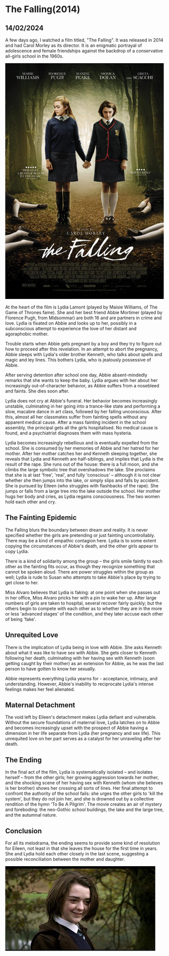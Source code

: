 # The Falling(2014)
## 14/02/2024

A few days ago, I watched a film titled, "The Falling". It was released in 2014 and had Carol Morley as its director. It is an enigmatic portrayal of adolescence and female friendships against the backdrop of a conservative all-girls school in the 1960s. 

![The Movie](https://github.com/CodingLife1024/blog-content/blob/main/images/fall1.jpg?raw=true)


At the heart of the film is Lydia Lamont (played by Maisie Williams, of The Game of Thrones fame). She and her best friend Abbie Mortimer (played by Florence Pugh, from Midsommar) are both 16 and are partners in crime and love. Lydia is fixated on Abbie and looks up to her, possibly in a subconscious attempt to experience the love of her distant and agoraphobic mother. 

Trouble starts when Abbie gets pregnant by a boy and they try to figure out how to proceed after this revelation. In an attempt to abort the pregnancy, Abbie sleeps with Lydia's older brother Kenneth, who talks about spells and magic and ley lines. This bothers Lydia, who is jealously possessive of Abbie.

After serving detention after school one day, Abbie absent-mindedly remarks that she wants to keep the baby. Lydia argues with her about her increasingly out-of-character behavior, as Abbie suffers from a nosebleed and faints. She dies soon after.

Lydia does not cry at Abbie's funeral. Her behavior becomes increasingly unstable, culminating in her going into a trance-like state and performing a slow, macabre dance in art class, followed by her falling unconscious. After this, almost all her classmates suffer from fainting spells without any apparent medical cause. After a mass fainting incident in the school assembly, the principal gets all the girls hospitalised. No medical cause is found, and a psychiatrist diagnoses them with mass hysteria. 

Lydia becomes increasingly rebellious and is eventually expelled from the school. She is consumed by her memories of Abbie and her hatred for her mother. After her mother catches her and Kenneth sleeping together, she reveals that Lydia and Kenneth are half-siblings, and implies that Lydia is the result of the rape. She runs out of the house: there is a full moon, and she climbs the large symbolic tree that overshadows the lake. She proclaims that she is at last 'free', 'real', and fully 'conscious' – although it is not clear whether she then jumps into the lake, or simply slips and falls by accident. She is pursued by Eileen (who struggles with flashbacks of the rape). She jumps or falls from a large tree into the lake outside the school. Her mother hugs her body and cries, as Lydia regains consciousness. The two women hold each other and cry. 

## The Fainting Epidemic

The Falling blurs the boundary between dream and reality. It is never specified whether the girls are pretending or just fainting uncontrollably. There may be a kind of empathic contagion here. Lydia is to some extent copying the circumstances of Abbie's death, and the other girls appear to copy Lydia. 

There is a kind of solidarity among the group – the girls smile faintly to each other as the fainting fits occur, as though they recognize something that cannot be spoken aloud. There are power struggles within the group as well; Lydia is rude to Susan who attempts to take Abbie's place by trying to get close to her. 

Miss Alvaro believes that Lydia is faking: at one point when she passes out in her office, Miss Alvaro pricks her with a pin to wake her up.  After large numbers of girls are taken to hospital, several recover fairly quickly; but the others begin to compete with each other as to whether they are in the more or less 'advanced stages' of the condition, and they later accuse each other of being 'fake'. 

## Unrequited Love

There is the implication of Lydia being in love with Abbie. She asks Kenneth about what it was like to have sex with Abbie. She gets closer to Kenneth following her death, culminating with her having sex with Kenneth (soon getting caught by their mother) as an extension for Abbie, as he was the last person to have gotten to know her sexually. 

Abbie represents everything Lydia yearns for - acceptance, intimacy, and understanding. However, Abbie's inability to reciprocate Lydia's intense feelings makes her feel alienated. 

## Maternal Detachment

The void left by Eileen's detachment makes Lydia defiant and vulnerable. Without the secure foundations of maternal love, Lydia latches on to Abbie and becomes increasingly upset with the prospect of Abbie having a dimension in her life separate from Lydia (her pregnancy and sex life). This unrequited love on her part serves as a catalyst for her unraveling after her death. 

## The Ending

In the final act of the film, Lydia is systematically isolated – and isolates herself – from the other girls; her growing aggression towards her mother, and the shocking scene of her having sex with Kenneth (whom she believes is her brother) shows her crossing all sorts of lines. Her final attempt to confront the authority of the school fails: she urges the other girls to 'kill the system', but they do not join her, and she is drowned out by a collective rendition of the hymn 'To Be A Pilgrim'. The movie creates an air of mystery and foreboding: the neo-Gothic school buildings, the lake and the large tree, and the autumnal nature. 

## Conclusion

For all its melodrama, the ending seems to provide some kind of resolution for Eileen, not least in that she leaves the house for the first time in years. She and Lydia hold each other closely in the last scene, suggesting a possible reconciliation between the mother and daughter. 

![Lydia](https://github.com/CodingLife1024/blog-content/blob/main/images/fall2.jpg?raw=true)